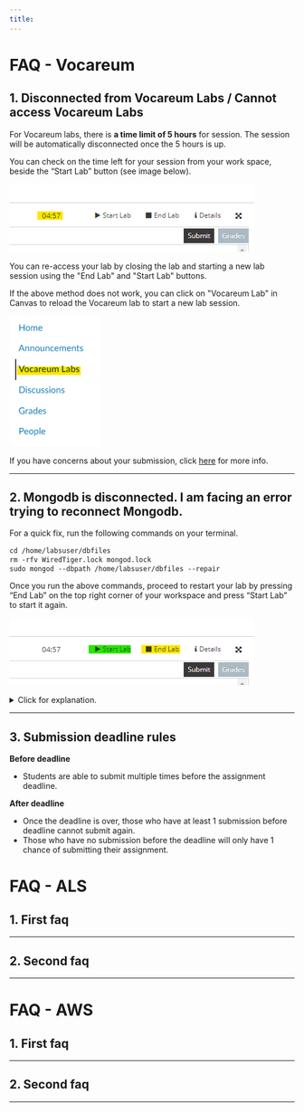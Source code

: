 ```yaml
---
title:
---
```


# FAQ - Vocareum

## 1. Disconnected from Vocareum Labs / Cannot access Vocareum Labs

For Vocareum labs, there is **a time limit of 5 hours** for session. The session will be automatically disconnected once the 5 hours is up. 

You can check on the time left for your session from your work space, beside the “Start Lab” button (see image below). 

![Session Time](images/voc-session-time.png)

You can re-access your lab by closing the lab and starting a new lab session using the "End Lab" and "Start Lab" buttons. 


If the above method does not work, you can click on "Vocareum Lab" in Canvas to reload the Vocareum lab to start a new lab session.

![Start/End Lab](images/voc-canvas.png)


If you have concerns about your submission, click [here](#3-submission-deadline-rules) for more info.

---

## 2. Mongodb is disconnected. I am facing an error trying to reconnect Mongodb.

For a quick fix, run the following commands on your terminal.
```
cd /home/labsuser/dbfiles
rm -rfv WiredTiger.lock mongod.lock
sudo mongod --dbpath /home/labsuser/dbfiles --repair
```

Once you run the above commands, proceed to restart your lab by pressing “End Lab” on the top right corner of your workspace and press “Start Lab” to start it again.

![Start/End Lab](images/voc-start-end.png)


<details>
  <summary>Click for explanation.</summary>  
Usually when this happens, it means that the previous Mongodb run was not logged off properly and the lock file was not removed. The commands above try to remove hte lock file.

</details>

---

## 3. Submission deadline rules


**Before deadline**
- Students are able to submit multiple times before the assignment deadline. 

**After deadline**
- Once the deadline is over, those who have at least 1 submission before deadline cannot submit again. 
- Those who have no submission before the deadline will only have 1 chance of submitting their assignment.


# FAQ - ALS

## 1. First faq

---

## 2. Second faq

---
# FAQ - AWS

## 1. First faq

---
## 2. Second faq

---
